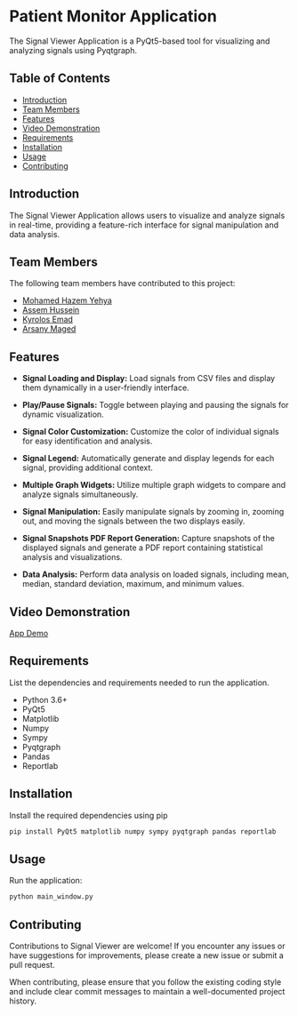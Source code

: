 # Patient Monitor Application

The Signal Viewer Application is a PyQt5-based tool for visualizing and analyzing signals using Pyqtgraph.

## Table of Contents

- [Introduction](#introduction)
- [Team Members](#Team-Members)
- [Features](#features)
- [Video Demonstration](#Video-Demonstration)
- [Requirements](#requirements)
- [Installation](#installation)
- [Usage](#usage)
- [Contributing](#contributing)


## Introduction

The Signal Viewer Application allows users to visualize and analyze signals in real-time, providing a feature-rich interface for signal manipulation and data analysis.

## Team Members
The following team members have contributed to this project:
- [Mohamed Hazem Yehya](https://github.com/Mohamed-hazem-mahrous)
- [Assem Hussein](https://github.com/RushingBlast)
- [Kyrolos Emad](https://github.com/kyrillos-emad)
- [Arsany Maged](https://github.com/Arsany07)

## Features

- **Signal Loading and Display:** Load signals from CSV files and display them dynamically in a user-friendly interface.

- **Play/Pause Signals:** Toggle between playing and pausing the signals for dynamic visualization.

- **Signal Color Customization:** Customize the color of individual signals for easy identification and analysis.

- **Signal Legend:** Automatically generate and display legends for each signal, providing additional context.

- **Multiple Graph Widgets:** Utilize multiple graph widgets to compare and analyze signals simultaneously.

- **Signal Manipulation:** Easily manipulate signals by zooming in, zooming out, and moving the signals between the two displays easily.

- **Signal Snapshots PDF Report Generation:** Capture snapshots of the displayed signals and generate a PDF report containing statistical analysis and visualizations.

- **Data Analysis:** Perform data analysis on loaded signals, including mean, median, standard deviation, maximum, and minimum values.

## Video Demonstration
[App Demo](https://github.com/Mohamed-hazem-mahrous/Signal-Viewer/assets/94749599/8de0ad0d-015e-40f2-9e00-58949a5e0f84)

## Requirements

List the dependencies and requirements needed to run the application.

- Python 3.6+
- PyQt5
- Matplotlib
- Numpy
- Sympy
- Pyqtgraph
- Pandas
- Reportlab

## Installation

Install the required dependencies using pip

```bash
pip install PyQt5 matplotlib numpy sympy pyqtgraph pandas reportlab
```

## Usage
Run the application:
```bash
python main_window.py
```

## Contributing
Contributions to Signal Viewer are welcome! If you encounter any issues or have suggestions for improvements, please create a new issue or submit a pull request.

When contributing, please ensure that you follow the existing coding style and include clear commit messages to maintain a well-documented project history.
